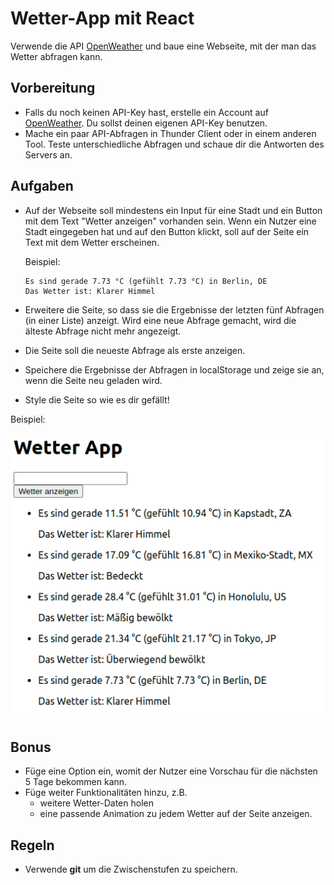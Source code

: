 # Wetter-App mit React

Verwende die API [OpenWeather](https://openweathermap.org/current) und baue eine Webseite, mit der man das Wetter abfragen kann.

## Vorbereitung

- Falls du noch keinen API-Key hast, erstelle ein Account auf [OpenWeather](https://openweathermap.org). Du sollst deinen eigenen API-Key benutzen.
- Mache ein paar API-Abfragen in Thunder Client oder in einem anderen Tool. Teste unterschiedliche Abfragen und schaue dir die Antworten des Servers an.

## Aufgaben

- Auf der Webseite soll mindestens ein Input für eine Stadt und ein Button mit dem Text "Wetter anzeigen" vorhanden sein. Wenn ein Nutzer eine Stadt eingegeben hat und auf den Button klickt, soll auf der Seite ein Text mit dem Wetter erscheinen.
  
  Beispiel:

      Es sind gerade 7.73 °C (gefühlt 7.73 °C) in Berlin, DE  
      Das Wetter ist: Klarer Himmel

- Erweitere die Seite, so dass sie die Ergebnisse der letzten fünf Abfragen (in einer Liste) anzeigt. Wird eine neue Abfrage gemacht, wird die älteste Abfrage nicht mehr angezeigt.
- Die Seite soll die neueste Abfrage als erste anzeigen.
- Speichere die Ergebnisse der Abfragen in localStorage und zeige sie an, wenn die Seite neu geladen wird.
- Style die Seite so wie es dir gefällt!

Beispiel:

![Referenz](referenz-bild.png)

## Bonus

- Füge eine Option ein, womit der Nutzer eine Vorschau für die nächsten 5 Tage bekommen kann.
- Füge weiter Funktionalitäten hinzu, z.B.
  - weitere Wetter-Daten holen
  - eine passende Animation zu jedem Wetter auf der Seite anzeigen.

## Regeln

- Verwende **git** um die Zwischenstufen zu speichern.